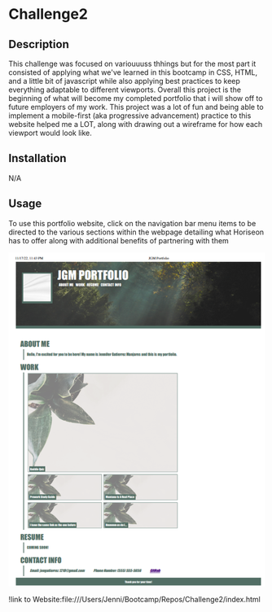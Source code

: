 # Challenge2

## Description

This challenge was focused on variouuuss thhings but for the most part it consisted of applying what we've learned in this bootcamp in CSS, HTML, and a little bit of javascript while also applying best practices to keep everything adaptable to different viewports. Overall this project is the beginning of what will become my completed portfolio that i will show off to future employers of my work. This project was a lot of fun and being able to implement a mobile-first (aka progressive advancement) practice to this website helped me a LOT, along with drawing out a wireframe for how each viewport would look like.


## Installation

N/A

## Usage

To use this portfolio website, click on the navigation bar menu items to be directed to the various sections within the webpage detailing what Horiseon has to offer along with additional benefits of partnering with them 


![Screenshot of Website](assets/images/screenshot.png)

!link to Website:file:///Users/Jenni/Bootcamp/Repos/Challenge2/index.html 